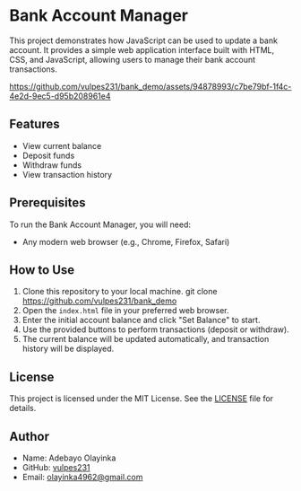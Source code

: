 
# Bank Account Manager

This project demonstrates how JavaScript can be used to update a bank account. It provides a simple web application interface built with HTML, CSS, and JavaScript, allowing users to manage their bank account transactions.



https://github.com/vulpes231/bank_demo/assets/94878993/c7be79bf-1f4c-4e2d-9ec5-d95b208961e4



## Features

- View current balance
- Deposit funds
- Withdraw funds
- View transaction history

## Prerequisites

To run the Bank Account Manager, you will need:

- Any modern web browser (e.g., Chrome, Firefox, Safari)

## How to Use

1. Clone this repository to your local machine.
   git clone https://github.com/vulpes231/bank_demo
3. Open the `index.html` file in your preferred web browser.
4. Enter the initial account balance and click "Set Balance" to start.
5. Use the provided buttons to perform transactions (deposit or withdraw).
6. The current balance will be updated automatically, and transaction history will be displayed.

## License

This project is licensed under the MIT License. See the [LICENSE](LICENSE) file for details.

## Author

- Name: Adebayo Olayinka
- GitHub: [vulpes231](https://github.com/vulpes231)
- Email: olayinka4962@gmail.com
